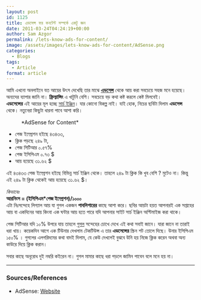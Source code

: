 ```yaml
---
layout: post
id: 1125
title: এডসেন্স ফর কনটেন্ট সম্পর্কে একটু জ্ঞন
date: 2011-03-24T04:24:19+00:00
author: Sam Azgor
permalink: /lets-know-ads-for-content/
image: /assets/images/lets-know-ads-for-content/AdSense.png
categories:
  - Blogs
tags:
  - Article
format: article
---
```

আমি এখনো অনলাইনে যত আয়ের উৎস দেখেছি তার মাঝে **[এডসেন্স](https://www.google.com/adsense)** থেকে আয় করা সবচেয়ে সহজ মনে হয়েছে। অন্যদের ব্যাপার জানি না। **ফ্রিল্যান্সিং** এ খাটুনি বেশি। সবচেয়ে বড় কথা কষ্ট করলে কেষ্ট মিলবেই।  
**এডসেন্সের** এই আয়ের মূল হচ্ছে [সার্চ ইঞ্জিন](http://en.wikipedia.org/wiki/Web_search_engine)। যার কোনো বিকল্প নাই। যাই হোক, নিচের ছবিটা দিলাম **এডসেন্স** থেকে। নতুনেরা কিছুটা ধারনা পাবে আশা করি।

<figure>
<amp-img src="https://lh6.googleusercontent.com/-BNnf6C5poRU/TYuMfQP5vcI/AAAAAAAAAyQ/PBKl-ZsWujA/s1640/adsense+for+content.jpg" alt="AdSense for Content" width="640" height="68" layout="responsive">
</amp-img>
<figcaption>*AdSense for Content*
</figcaption>
</figure>

*   পেজ ইম্প্রেশন হইছে ৪৩৪৩৩,
*   ক্লিক পড়ছে ২৪৯ টা,
*   পেজ সিটিআর ০.৫৭%
*   পেজ ইসিপিএম ০.৭৩ $
*   আয় হয়েছে ৩১.৬২ $

এই ৪৩৪৩৩ পেজ ইম্প্রেশন হইছে বিভিন্ন সার্চ ইঞ্জিন থেকে। তাহলে ২৪৯ টা ক্লিক কি খুব বেশি ? মুটেও না। কিন্তু এই ২৪৯ টা ক্লিক থেকেই আয় হয়েছে ৩১.৬২ $।  

_কিভাবেঃ_  
**আরনিংস = (ইসিপিএম*পেজ ইম্প্রেশন)/১০০০**  
এটা নিঃসন্দেহে লিগ্যাল আয় যা গুগল একজন **পাবলিশারের** কাছে আশা করে। ছবির আয়টা হয়ত আপনারই এক সপ্তাহের আয় বা একদিনের আয় কিংবা এক ঘন্টার আয় হতে পারে যদি আপনার সাইট সার্চ ইঞ্জিন অপ্টিমাইজ করা থাকে।  

পেজ সিটিআর যদি ১০% উপরে যায় তাহলে [গুগল](https://www.google.com/) সন্দেহের চোখে দেখে এই কথা সবাই জানে। যারা জানে না তারাই ধরা খায়। কয়েকদিন আগে এক টিউনার দেখলাম টেকটিউন্স এ তার **এডসেন্সের** স্ক্রিন শট তোলে দিছে। উনার ইসিপিএম ১৫০% । গুগলের এলগরিদমের কথা বাদই দিলাম, যে কেউ দেখলেই বুঝবে উনি হয় নিজে ক্লিক করেন অথবা অন্য কাউরে দিয়ে ক্লিক করান।  

সবার কাছে অনূরোধ দুই নম্বরি কইরেন না। গুগল মামার কাছে ধরা পড়লে জামিন পাবেন বলে মনে হয় না।  

* * *

<footer>

### Sources/References

+ AdSense: [Website](https://www.google.com/adsense)
</footer>
